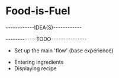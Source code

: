 # Food-is-Fuel

------------IDEA(S)------------




-------------TODO---------------
* Set up the main 'flow' (base experience)
 - Entering ingredients
 - Displaying recipe